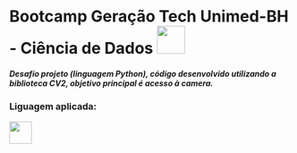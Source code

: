 # Bootcamp Geração Tech Unimed-BH - Ciência de Dados <img src="https://cdn.jsdelivr.net/gh/devicons/devicon/icons/composer/composer-line.svg" width="50" height="50"  />

##### Desafio projeto (linguagem Python), código desenvolvido utilizando a biblioteca CV2, objetivo principal é acesso à camera. 


### Liguagem aplicada:
<img src="https://cdn.jsdelivr.net/gh/devicons/devicon/icons/python/python-original-wordmark.svg" width="40" height="40"/>      
